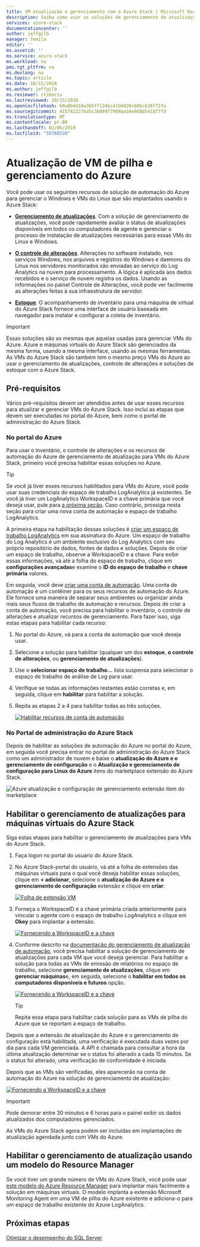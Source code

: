 ```yaml
---
title: VM atualização e gerenciamento com o Azure Stack | Microsoft Docs
description: Saiba como usar as soluções de gerenciamento de atualizações, controle de alterações e inventário na automação do Azure para gerenciar o Windows e VMs do Linux que são implantados no Azure Stack.
services: azure-stack
documentationcenter: ''
author: jeffgilb
manager: femila
editor: ''
ms.assetid: ''
ms.service: azure-stack
ms.workload: na
pms.tgt_pltfrm: na
ms.devlang: na
ms.topic: article
ms.date: 10/15/2018
ms.author: jeffgilb
ms.reviewer: rtiberiu
ms.lastreviewed: 10/15/2018
ms.openlocfilehash: 69a0bde58a365ff124bc41b6039c606cb38f71fe
ms.sourcegitcommit: 415742227ba5c3b089f7909aa16e0d8d5418f7fd
ms.translationtype: MT
ms.contentlocale: pt-BR
ms.lasthandoff: 02/06/2019
ms.locfileid: "55768538"
---
```

# <a name="azure-stack-vm-update-and-management"></a>Atualização de VM de pilha e gerenciamento do Azure
Você pode usar os seguintes recursos de solução de automação do Azure para gerenciar o Windows e VMs do Linux que são implantados usando o Azure Stack:

- **[Gerenciamento de atualizações](https://docs.microsoft.com/azure/automation/automation-update-management)**. Com a solução de gerenciamento de atualizações, você pode rapidamente avaliar o status de atualizações disponíveis em todos os computadores de agente e gerenciar o processo de instalação de atualizações necessárias para essas VMs do Linux e Windows.

- **[O controle de alterações](https://docs.microsoft.com/azure/automation/automation-change-tracking)**. Alterações no software instalado, nos serviços Windows, nos arquivos e registros do Windows e daemons do Linux nos servidores monitorados são enviadas ao serviço do Log Analytics na nuvem para processamento. A lógica é aplicada aos dados recebidos e o serviço de nuvem registra os dados. Usando as informações no painel Controle de Alterações, você pode ver facilmente as alterações feitas à sua infraestrutura de servidor.

- **[Estoque](https://docs.microsoft.com/azure/automation/automation-vm-inventory)**. O acompanhamento de inventário para uma máquina de virtual do Azure Stack fornece uma interface de usuário baseada em navegador para instalar e configurar a coleta de inventário. 

> [!IMPORTANT]
> Essas soluções são as mesmas que aquelas usadas para gerenciar VMs do Azure. Azure e máquinas virtuais do Azure Stack são gerenciados da mesma forma, usando a mesma interface, usando as mesmas ferramentas. As VMs do Azure Stack são também tem o mesmo preço VMs do Azure ao usar o gerenciamento de atualizações, controle de alterações e soluções de estoque com o Azure Stack.

## <a name="prerequisites"></a>Pré-requisitos
Vários pré-requisitos devem ser atendidos antes de usar esses recursos para atualizar e gerenciar VMs do Azure Stack. Isso inclui as etapas que devem ser executadas no portal do Azure, bem como o portal de administração do Azure Stack.

### <a name="in-the-azure-portal"></a>No portal do Azure
Para usar o inventário, o controle de alterações e os recursos de automação do Azure de gerenciamento de atualização para VMs do Azure Stack, primeiro você precisa habilitar essas soluções no Azure.

> [!TIP]
> Se você já tiver esses recursos habilitados para VMs do Azure, você pode usar suas credenciais do espaço de trabalho LogAnalytics já existentes. Se você já tiver um LogAnalytics WorkspaceID e a chave primária que você deseja usar, pule para [a próxima seção](./vm-update-management.md#in-the-azure-stack-administration-portal). Caso contrário, prossiga nesta seção para criar uma nova conta de automação e espaço de trabalho LogAnalytics.

A primeira etapa na habilitação dessas soluções é [criar um espaço de trabalho LogAnalytics](https://docs.microsoft.com/azure/log-analytics/log-analytics-quick-create-workspace) em sua assinatura do Azure. Um espaço de trabalho do Log Analytics é um ambiente exclusivo do Log Analytics com seu próprio repositório de dados, fontes de dados e soluções. Depois de criar um espaço de trabalho, observe a WorkspaceID e a chave. Para exibir essas informações, vá até a folha do espaço de trabalho, clique em **configurações avançadas**e examine o **ID do espaço de trabalho** e **chave primária** valores. 

Em seguida, você deve [criar uma conta de automação](https://docs.microsoft.com/azure/automation/automation-create-standalone-account). Uma conta de automação é um contêiner para os seus recursos de automação do Azure. Ele fornece uma maneira de separar seus ambientes ou organizar ainda mais seus fluxos de trabalho de automação e recursos. Depois de criar a conta de automação, você precisa para habilitar o inventário, o controle de alterações e atualizar recursos de gerenciamento. Para fazer isso, siga estas etapas para habilitar cada recurso:

1. No portal do Azure, vá para a conta de automação que você deseja usar.

2. Selecione a solução para habilitar (qualquer um dos **estoque**, **o controle de alterações**, ou **gerenciamento de atualizações**).

3. Use o **selecionar espaço de trabalho...**  lista suspensa para selecionar o espaço de trabalho de análise de Log para usar.

4. Verifique se todas as informações restantes estão corretas e, em seguida, clique em **habilitar** para habilitar a solução.

5. Repita as etapas 2 a 4 para habilitar todas as três soluções. 

   [![](media/vm-update-management/1-sm.PNG "Habilitar recursos de conta de automação")](media/vm-update-management/1-lg.PNG#lightbox)

### <a name="in-the-azure-stack-administration-portal"></a>No Portal de administração do Azure Stack
Depois de habilitar as soluções de automação do Azure no portal do Azure, em seguida você precisa entrar no portal de administração do Azure Stack como um administrador de nuvem e baixe o **atualização do Azure e o gerenciamento de configuração** e o  **Atualização e gerenciamento de configuração para Linux do Azure** itens do marketplace extensão do Azure Stack. 

   ![Azure atualização e configuração de gerenciamento extensão item do marketplace](media/vm-update-management/2.PNG) 

## <a name="enable-update-management-for-azure-stack-virtual-machines"></a>Habilitar o gerenciamento de atualizações para máquinas virtuais do Azure Stack
Siga estas etapas para habilitar o gerenciamento de atualizações para VMs do Azure Stack.

1. Faça logon no portal do usuário do Azure Stack.

2. No Azure Stack-portal do usuário, vá até a folha de extensões das máquinas virtuais para o qual você deseja habilitar essas soluções, clique em **+ adicionar**, selecione o **atualização do Azure e o gerenciamento de configuração** extensão e clique em **criar**:

   [![](media/vm-update-management/3-sm.PNG "Folha de extensão VM")](media/vm-update-management/3-lg.PNG#lightbox)

3. Forneça o WorkspaceID e a chave primária criada anteriormente para vincular o agente com o espaço de trabalho LogAnalytics e clique em **Okey** para implantar a extensão.

   [![](media/vm-update-management/4-sm.PNG "Fornecendo a WorkspaceID e a chave")](media/vm-update-management/4-lg.PNG#lightbox) 

4. Conforme descrito na [documentação do gerenciamento de atualização de automação](https://docs.microsoft.com/azure/automation/automation-update-management), você precisa habilitar a solução de gerenciamento de atualizações para cada VM que você deseja gerenciar. Para habilitar a solução para todas as VMs de emissão de relatórios no espaço de trabalho, selecione **gerenciamento de atualizações**, clique em **gerenciar máquinas**e, em seguida, selecione o **habilitar em todos os computadores disponíveis e futuros** opção.

   [![](media/vm-update-management/5-sm.PNG "Fornecendo a WorkspaceID e a chave")](media/vm-update-management/5-lg.PNG#lightbox) 

   > [!TIP]
   > Repita essa etapa para habilitar cada solução para as VMs de pilha do Azure que se reportam a espaço de trabalho. 
  
Depois que a extensão de atualização do Azure e o gerenciamento de configuração está habilitada, uma verificação é executada duas vezes por dia para cada VM gerenciada. A API é chamada para consultar a hora da última atualização determinar se o status foi alterado a cada 15 minutos. Se o status foi alterado, uma verificação de conformidade é iniciada.

Depois que as VMs são verificadas, eles aparecerão na conta de automação do Azure na solução de gerenciamento de atualização: 

   [![](media/vm-update-management/6-sm.PNG "Fornecendo a WorkspaceID e a chave")](media/vm-update-management/6-lg.PNG#lightbox) 

> [!IMPORTANT]
> Pode demorar entre 30 minutos e 6 horas para o painel exibir os dados atualizados dos computadores gerenciados.

As VMs do Azure Stack agora podem ser incluídas em implantações de atualização agendada junto com VMs do Azure.

## <a name="enable-update-management-using-a-resource-manager-template"></a>Habilitar o gerenciamento de atualização usando um modelo do Resource Manager
Se você tiver um grande número de VMs do Azure Stack, você pode usar [este modelo do Azure Resource Manager](https://github.com/Azure/AzureStack-QuickStart-Templates/tree/master/MicrosoftMonitoringAgent-ext-win) para implantar mais facilmente a solução em máquinas virtuais. O modelo implanta a extensão Microsoft Monitoring Agent em uma VM de pilha do Azure existente e adiciona-o para um espaço de trabalho existente do Azure LogAnalytics.
 
## <a name="next-steps"></a>Próximas etapas
[Otimizar o desempenho do SQL Server](azure-stack-sql-server-vm-considerations.md)
